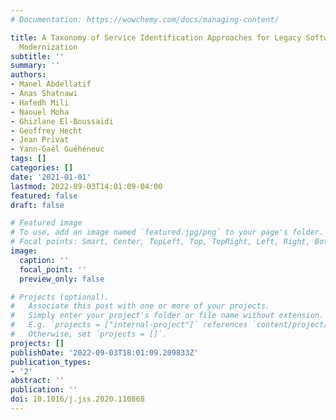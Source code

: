 ```yaml
---
# Documentation: https://wowchemy.com/docs/managing-content/

title: A Taxonomy of Service Identification Approaches for Legacy Software Systems
  Modernization
subtitle: ''
summary: ''
authors:
- Manel Abdellatif
- Anas Shatnawi
- Hafedh Mili
- Naouel Moha
- Ghizlane El-Boussaidi
- Geoffrey Hecht
- Jean Privat
- Yann-Gaël Guéhéneuc
tags: []
categories: []
date: '2021-01-01'
lastmod: 2022-09-03T14:01:09-04:00
featured: false
draft: false

# Featured image
# To use, add an image named `featured.jpg/png` to your page's folder.
# Focal points: Smart, Center, TopLeft, Top, TopRight, Left, Right, BottomLeft, Bottom, BottomRight.
image:
  caption: ''
  focal_point: ''
  preview_only: false

# Projects (optional).
#   Associate this post with one or more of your projects.
#   Simply enter your project's folder or file name without extension.
#   E.g. `projects = ["internal-project"]` references `content/project/deep-learning/index.md`.
#   Otherwise, set `projects = []`.
projects: []
publishDate: '2022-09-03T18:01:09.209833Z'
publication_types:
- '2'
abstract: ''
publication: ''
doi: 10.1016/j.jss.2020.110868
---
```

